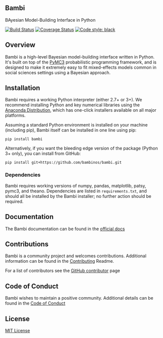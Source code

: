 Bambi
------
BAyesian Model-Building Interface in Python

[![Build Status](https://travis-ci.org/bambinos/bambi.svg?branch=master)](https://travis-ci.org/bambinos/bambi)
[![Coverage Status](https://coveralls.io/repos/github/bambinos/bambi/badge.svg?branch=master)](https://coveralls.io/github/bambinos/bambi?branch=master)
[![Code style: black](https://img.shields.io/badge/code%20style-black-000000.svg)](https://github.com/ambv/black)

## Overview

Bambi is a high-level Bayesian model-building interface written in Python. It's built on top of the [PyMC3](https://github.com/pymc-devs/pymc3) probabilistic programming framework, and is designed to make it extremely easy to fit mixed-effects models common in social sciences settings using a Bayesian approach.

## Installation

Bambi requires a working Python interpreter (either 2.7+ or 3+). We recommend installing Python and key numerical libraries using the [Anaconda Distribution](https://www.continuum.io/downloads), which has one-click installers available on all major platforms.

Assuming a standard Python environment is installed on your machine (including pip), Bambi itself can be installed in one line using pip:

    pip install bambi

Alternatively, if you want the bleeding edge version of the package (Python 3+ only), you can install from GitHub:

    pip install git+https://github.com/bambinos/bambi.git

### Dependencies

Bambi requires working versions of numpy, pandas, matplotlib, patsy, pymc3, and theano. Dependencies are listed in `requirements.txt`, and should all be installed by the Bambi installer; no further action should be required.


## Documentation

The Bambi documentation can be found in the [official docs](https://bambinos.github.io/bambi/index.html)

## Contributions

Bambi is a community project and welcomes contributions. Additional information can be found in the [Contributing](https://github.com/bambinos/bambi/blob/master/CONTRIBUTING.md) Readme.

For a list of contributors see the [GitHub contributor](https://github.com/bambinos/bambi/graphs/contributors) page

## Code of Conduct

Bambi wishes to maintain a positive community. Additional details can be found in the [Code of Conduct](https://github.com/bambinos/bambi/blob/master/CODE_OF_CONDUCT.md)

## License

[MIT License](https://github.com/bambinos/bambi/blob/master/LICENSE)
